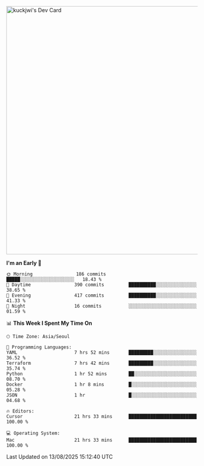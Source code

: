 <a href="https://app.daily.dev/kuckhwancho"><img src="https://api.daily.dev/devcards/v2/efef39c8028947428b3c0b486b9cd9b6.png?r=iz2&type=wide" width="652" alt="kuckjwi's Dev Card"/></a>

<!--START_SECTION:waka-->
**I'm an Early 🐤** 

```text
🌞 Morning                186 commits         █████░░░░░░░░░░░░░░░░░░░░   18.43 % 
🌆 Daytime                390 commits         ██████████░░░░░░░░░░░░░░░   38.65 % 
🌃 Evening                417 commits         ██████████░░░░░░░░░░░░░░░   41.33 % 
🌙 Night                  16 commits          ░░░░░░░░░░░░░░░░░░░░░░░░░   01.59 % 
```


📊 **This Week I Spent My Time On** 

```text
🕑︎ Time Zone: Asia/Seoul

💬 Programming Languages: 
YAML                     7 hrs 52 mins       █████████░░░░░░░░░░░░░░░░   36.52 % 
Terraform                7 hrs 42 mins       █████████░░░░░░░░░░░░░░░░   35.74 % 
Python                   1 hr 52 mins        ██░░░░░░░░░░░░░░░░░░░░░░░   08.70 % 
Docker                   1 hr 8 mins         █░░░░░░░░░░░░░░░░░░░░░░░░   05.28 % 
JSON                     1 hr                █░░░░░░░░░░░░░░░░░░░░░░░░   04.68 % 

🔥 Editors: 
Cursor                   21 hrs 33 mins      █████████████████████████   100.00 % 

💻 Operating System: 
Mac                      21 hrs 33 mins      █████████████████████████   100.00 % 
```


 Last Updated on 13/08/2025 15:12:40 UTC
<!--END_SECTION:waka-->
